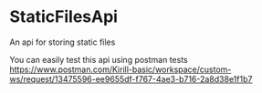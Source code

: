 # StaticFilesApi
An api for storing static files

You can easily test this api using postman tests https://www.postman.com/Kirill-basic/workspace/custom-ws/request/13475596-ee9655df-f767-4ae3-b716-2a8d38e1f1b7
